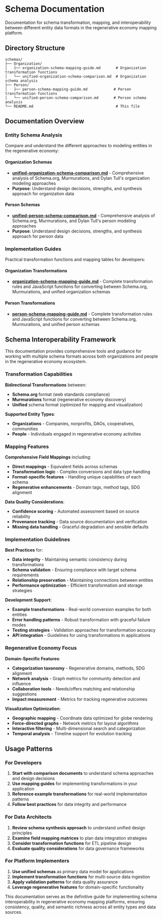 # Schema Documentation

Documentation for schema transformation, mapping, and interoperability between different entity data formats in the regenerative economy mapping platform.

## Directory Structure

```
schemas/
├── Organization/
│   ├── organization-schema-mapping-guide.md       # Organization transformation functions
│   └── unified-organization-schema-comparison.md  # Organization schema analysis
├── Person/
│   ├── person-schema-mapping-guide.md            # Person transformation functions
│   └── unified-person-schema-comparison.md       # Person schema analysis
└── README.md                                      # This file
```

## Documentation Overview

### Entity Schema Analysis
Compare and understand the different approaches to modeling entities in the regenerative economy:

#### Organization Schemas
- **[unified-organization-schema-comparison.md](Organization/unified-organization-schema-comparison.md)** - Comprehensive analysis of Schema.org, Murmurations, and Dylan Tull's organization modeling approaches
- **Purpose**: Understand design decisions, strengths, and synthesis approach for organization data

#### Person Schemas  
- **[unified-person-schema-comparison.md](Person/unified-person-schema-comparison.md)** - Comprehensive analysis of Schema.org, Murmurations, and Dylan Tull's person modeling approaches
- **Purpose**: Understand design decisions, strengths, and synthesis approach for person data

### Implementation Guides
Practical transformation functions and mapping tables for developers:

#### Organization Transformations
- **[organization-schema-mapping-guide.md](Organization/organization-schema-mapping-guide.md)** - Complete transformation rules and JavaScript functions for converting between Schema.org, Murmurations, and unified organization schemas

#### Person Transformations
- **[person-schema-mapping-guide.md](Person/person-schema-mapping-guide.md)** - Complete transformation rules and JavaScript functions for converting between Schema.org, Murmurations, and unified person schemas

## Schema Interoperability Framework

This documentation provides comprehensive tools and guidance for working with multiple schema formats across both organizations and people in the regenerative economy ecosystem.

### Transformation Capabilities

**Bidirectional Transformations** between:
- **Schema.org** format (web standards compliance)
- **Murmurations** format (regenerative economy discovery)  
- **Unified** schema format (optimized for mapping and visualization)

**Supported Entity Types**:
- **Organizations** - Companies, nonprofits, DAOs, cooperatives, communities
- **People** - Individuals engaged in regenerative economy activities

### Mapping Features

**Comprehensive Field Mappings** including:
- **Direct mappings** - Equivalent fields across schemas
- **Transformation logic** - Complex conversions and data type handling
- **Format-specific features** - Handling unique capabilities of each schema
- **Regenerative enhancements** - Domain tags, method tags, SDG alignment

**Data Quality Considerations**:
- **Confidence scoring** - Automated assessment based on source reliability
- **Provenance tracking** - Data source documentation and verification
- **Missing data handling** - Graceful degradation and sensible defaults

### Implementation Guidelines

**Best Practices** for:
- **Data integrity** - Maintaining semantic consistency during transformations
- **Schema validation** - Ensuring compliance with target schema requirements
- **Relationship preservation** - Maintaining connections between entities
- **Performance optimization** - Efficient transformation and storage strategies

**Development Support**:
- **Example transformations** - Real-world conversion examples for both entities
- **Error handling patterns** - Robust transformation with graceful failure modes
- **Testing strategies** - Validation approaches for transformation accuracy
- **API integration** - Guidelines for using transformations in applications

### Regenerative Economy Focus

**Domain-Specific Features**:
- **Categorization taxonomy** - Regenerative domains, methods, SDG alignment
- **Network analysis** - Graph metrics for community detection and influence
- **Collaboration tools** - Needs/offers matching and relationship suggestions
- **Impact measurement** - Metrics for tracking regenerative outcomes

**Visualization Optimization**:
- **Geographic mapping** - Coordinate data optimized for globe rendering
- **Force-directed graphs** - Network metrics for layout algorithms
- **Interactive filtering** - Multi-dimensional search and categorization
- **Temporal analysis** - Timeline support for evolution tracking

## Usage Patterns

### For Developers
1. **Start with comparison documents** to understand schema approaches and design decisions
2. **Use mapping guides** for implementing transformations in your application
3. **Reference example transformations** for real-world implementation patterns
4. **Follow best practices** for data integrity and performance

### For Data Architects
1. **Review schema synthesis approach** to understand unified design principles
2. **Examine field mapping matrices** to plan data integration strategies
3. **Consider transformation functions** for ETL pipeline design
4. **Evaluate quality considerations** for data governance frameworks

### For Platform Implementers
1. **Use unified schemas** as primary data model for applications
2. **Implement transformation functions** for multi-source data ingestion
3. **Apply validation patterns** for data quality assurance
4. **Leverage regenerative features** for domain-specific functionality

This documentation serves as the definitive guide for implementing schema interoperability in regenerative economy mapping platforms, ensuring consistency, quality, and semantic richness across all entity types and data sources.